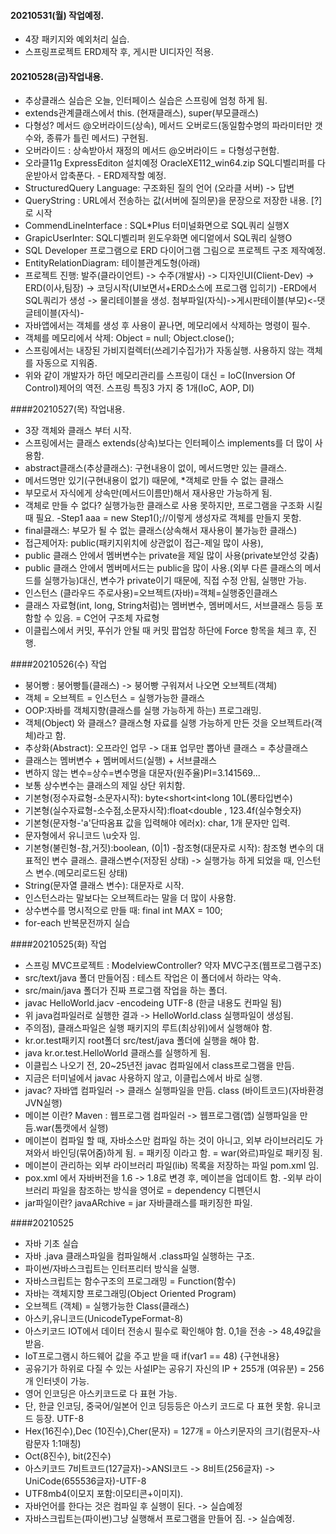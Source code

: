 #### 20210531(월) 작업예정.
- 4장 패키지와 예외처리 실습.
- 스프링프로젝트 ERD제작 후, 게시판 UI디자인 적용.

#### 20210528(금)작업내용.
- 추상클래스 실습은 오늘, 인터페이스 실습은 스프링에 엄청 하게 됨.
- extends관계클래스에서 this. (현재클래스), super(부모클래스)
- 다형성? 메서드 @오버라이드(상속), 메서드 오버로드(동일함수명의 파라미터만 갯수와, 종류가 틀린 메서드) 구현됨.
- 오버라이드 : 상속받아서 재정의 메서드 @오버라이드 = 다형성구현함.
- 오라클11g ExpressEditon 설치예정 OracleXE112_win64.zip
SQL디벨리퍼를 다운받아서 압축푼다. - ERD제작할 예정.
- StructuredQuery Language: 구조화된 질의 언어 (오라클 서버) -> 답변
- QueryString : URL에서 전송하는 값(서버에 질의문)을 문장으로 저장한 내용. [?]로 시작
- CommendLineInterface : SQL*Plus 터미널화면으로 SQL쿼리 실행X
- GrapicUserInter: SQL디벨리퍼 윈도우화면 에디엍에서 SQL쿼리 실행O
- SQL Developer 프로그램으로 ERD 다이어그램 그림으로 프로젝트 구조 제작예정.
- EntityRelationDiagram: 테이블관계도형(아래)
- 프로젝트 진행: 발주(클라이언트) -> 수주(개발사) -> 디자인UI(Client-Dev) -> ERD(이사,팀장) -> 코딩시작(UI보면서+ERD소스에 프로그램 입히기)
-ERD에서 SQL쿼리가 생성 -> 물리테이블을 생성.
 첨부파일(자식)->게시판테이블(부모)<-댓글테이블(자식)-
- 자바앱에서는 객체를 생성 후 사용이 끝나면, 메모리에서 삭제하는 명령이 필수.
- 객체를 메모리에서 삭제: Object = null; Object.close();
- 스프링에서는 내장된 가비지컬렉터(쓰레기수집가)가 자동실행. 사용하지 않는 객체를 자동으로 지워줌.
- 위와 같이 개발자가 하던 메모리관리를 스프링이 대신 = IoC(Inversion Of Control)제어의 역전. 스프링 특징3 가지 중 1개(IoC, AOP, DI)

####20210527(목) 작업내용.
- 3장 객체와 클래스 부터 시작.
- 스프링에서는 클래스 extends(상속)보다는 인터페이스 implements를 더 많이 사용함.
- abstract클래스(추상클래스): 구현내용이 없이, 메서드명만 있는 클래스.
- 메서드명만 있기(구현내용이 없기) 때문에, *객체로 만들 수 없는 클래스
- 부모로서 자식에게 상속만(메서드이름만)해서 재사용만 가능하게 됨.
- 객체로 만들 수 없다? 실행가능한 클래스로 사용 못하지만, 프로그램을 구조화 시킬 때 필요.
-Step1 aaa = new Step1();//이렇게 생성자로 객체를 만들지 못함.
- final클래스: 부모가 될 수 없는 클래스(상속해서 재사용이 불가능한 클래스)
- 접근제어자: public(패키지위치에 상관없이 접근-제일 많이 사용),
- public 클래스 안에서 멤버변수는 private을 제일 많이 사용(private보안성 갖춤)
- public 클래스 안에서 멤버메서드는 public을 많이 사용.(외부 다른 클래스의 메서드를 실행가능)대신, 변수가 private이기 때문에, 직접 수정 안됨, 실행만 가능.
- 인스턴스 (클라우드 주로사용)=오브젝트(자바)=객체=실행중인클래스
- 클래스 자료형(int, long, String처럼)는 멤버변수, 멤버메서드, 서브클래스 등등 포함할 수 있음. = C언어 구조체 자료형
- 이클립스에서 커밋, 푸쉬가 안될 때 커밋 팝업창 하단에 Force 항목을 체크 후, 진행.

####20210526(수) 작업
- 붕어빵 : 붕어빵틀(클래스) -> 붕어빵 구워져서 나오면 오브젝트(객체)
- 객체 = 오브젝트 = 인스턴스 = 실행가능한 클래스
- OOP:자바를 객체지향(클래스를 실행 가능하게 하는) 프로그래밍.
- 객체(Object) 와 클래스? 클래스형 자료를 실행 가능하게 만든 것을 오브젝트라(객체)라고 함.
- 추상화(Abstract): 오프라인 업무 -> 대표 업무만 뽑아낸 클래스 = 추상클래스
- 클래스는 멤버변수 + 멤버메서드(실행) + 서브클래스
- 변하지 않는 변수=상수=변수명을 대문자(원주율)PI=3.141569...
- 보통 상수변수는 클래스의 제일 상단 위치함.
- 기본형(정수자료형-소문자시작): byte<short<int<long 10L(롱타입변수)
- 기본형(실수자료형-소수점,소문자시작):float<double , 123.4f(실수형숫자)
- 기본형(문자형-'a'단따옴표 값을 입력해야 에러x): char, 1개 문자만 입력.
- 문자형에서 유니코드 \u숫자 임.
- 기본형(불린형-참,거짓):boolean, (0|1)
-참조형(대문자로 시작): 참조형 변수의 대표적인 변수 클래스. 클래스변수(저장된 상태) -> 실행가능 하게 되었을 때, 인스턴스 변수.(메모리로드된 상태)
- String(문자열 클래스 변수): 대문자로 시작.
- 인스턴스라는 말보다는 오브젝트라는 말을 더 많이 사용함.
- 상수변수를 명시적으로 만들 때: final int MAX = 100;
- for-each 반복문전까지 실습


####20210525(화) 작업
- 스프링 MVC프로젝트 : ModelviewController? 약자 MVC구조(웹프로그램구조)
- src/text/java 폴더 만들어짐 : 테스트 작업은 이 폴더에서 하라는 약속.
- src/main/java 폴더가 진짜 프로그램 작업을 하는 폴더.
- javac HelloWorld.jacv -encodeing UTF-8 (한글 내용도 컨파일 됨)
- 위 java컴파일러로 실행한 결과 -> HelloWorld.class 실행파일이 생성됨.
- 주의점), 클래스파일은 실행 패키지의 루트(최상위)에서 실행해야 함.
- kr.or.test패키지 root폴더 src/test/java 폴더에 실행을 해야 함.
- java kr.or.test.HelloWorld 클래스를 실행하게 됨.
- 이클립스 나오기 전, 20~25년전 javac 컴파일에서 class프로그램을 만듬.
- 지금은 터미널에서 javac 사용하지 않고, 이클립스에서 바로 실행.
- javac? 자바앱 컴파일러 -> 클래스 실행파일을 만듬. class (바이트코드)(자바환경JVN실행)
- 메이븐 이란? Maven : 웹프로그램 컴파일러 -> 웹프로그램(앱) 실행파일을 만듬.war(톰캣에서 실행)
- 메이븐이 컴파일 할 때, 자바소스만 컴파일 하는 것이 아니고, 외부 라이브러리도 가져와서 바인딩(묶어줌)하게 됨. = 패키징 이라고 함. = war(와르)파일로 패키징 됨.
- 메이븐이 관리하는 외부 라이브러리 파일(lib) 목록을 저장하는 파일 pom.xml 임.
- pox.xml 에서 자바버전을 1.6 -> 1.8로 변경 후, 메이븐을 업데이트 함.
-외부 라이브러리 파일을 참조하는 방식을 영어로 = dependency 디펜던시
- jar파일이란? javaARchive = jar 자바클래스를 패키징한 파일.
 
####20210525
- 자바 기초 실습
- 자바 .java 클래스파일을  컴파일해서  .class파일 실행하는 구조.
- 파이썬/자바스크립트는 인터프리터 방식을 실행.
- 자바스크립트는 함수구조의 프로그래밍 = Function(함수)
- 자바는 객체지향 프로그래밍(Object Oriented Program)
- 오브젝트 (객체) = 실행가능한 Class(클래스)
- 아스키,유니코드(UnicodeTypeFormat-8)
- 아스키코드 IOT에서 데이터 전송시 필수로 확인해야 함. 0,1을 전송 -> 48,49값을 받음.
- IoT프로그램시 하드웨어 값을 주고 받을 때 if(var1 == 48) {구현내용}<br>
- 공유기가 하위로 다질 수 있는 사설IP는 공유기 자신의 IP + 255개 (여유분) = 256개 인터넷이 가능.
- 영어 인코딩은 아스키코드로 다 표현 가능.
- 단, 한글 인코딩, 중국어/일본어 인코 딩등등은 아스키 코드로 다 표현 못함. 유니코드 등장. UTF-8
- Hex(16진수),Dec (10진수),Cher(문자) = 127개 = 아스키문자의 크기(컴문자-사람문자 1:1매칭)
- Oct(8진수), bit(2진수)
- 아스키코드 7비트코드(127글자)->ANSI코드 -> 8비트(256글자) -> UniCode(655536글자)-UTF-8
- UTF8mb4(이모지 포함:이모티콘+이미지).
- 자바언어를 한다는 것은 컴파일 후 실행이 된다. -> 실습예정
- 자바스크립트는(파이썬)그냥 실행해서 프로그램을 만들어 짐. -> 실습예정.